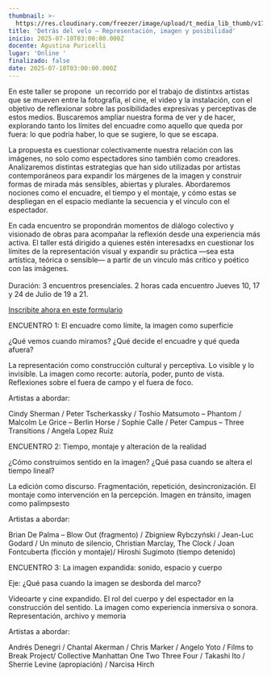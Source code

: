 ```yaml
---
thumbnail: >-
  https://res.cloudinary.com/freezer/image/upload/t_media_lib_thumb/v1750638642/2025/06/FREEZER-1_3_copia_alueiw.jpg
title: 'Detrás del velo – Representación, imagen y posibilidad'
inicio: 2025-07-10T03:00:00.000Z
docente: Agustina Puricelli
lugar: 'Online '
finalizado: false
date: 2025-07-10T03:00:00.000Z
---
```


En este taller se propone  un recorrido por el trabajo de distintxs artistas que se mueven entre la fotografía, el cine, el video y la instalación, con el objetivo de reflexionar sobre las posibilidades expresivas y perceptivas de estos medios. Buscaremos ampliar nuestra forma de ver y de hacer, explorando tanto los límites del encuadre como aquello que queda por fuera: lo que podría haber, lo que se sugiere, lo que se escapa.

La propuesta es cuestionar colectivamente nuestra relación con las imágenes, no solo como espectadores sino también como creadores. Analizaremos distintas estrategias que han sido utilizadas por artistas contemporáneos para expandir los márgenes de la imagen y construir formas de mirada más sensibles, abiertas y plurales. Abordaremos nociones como el encuadre, el tiempo y el montaje, y cómo estas se despliegan en el espacio mediante la secuencia y el vínculo con el espectador. 

En cada encuentro se propondrán momentos de diálogo colectivo y visionado de obras para acompañar la reflexión desde una experiencia más activa. El taller está dirigido a quienes estén interesadxs en cuestionar los límites de la representación visual y expandir su práctica —sea esta artística, teórica o sensible— a partir de un vínculo más crítico y poético con las imágenes.\
\
Duración: 3 encuentros presenciales. 2 horas cada encuentro
Jueves 10, 17 y 24 de Julio de 19 a 21.

[Inscribite ahora en este formulario ](https://forms.gle/vpe6YyLTekc2XPnQ6)

ENCUENTRO 1: El encuadre como límite, la imagen como superficie

¿Qué vemos cuando miramos? ¿Qué decide el encuadre y qué queda afuera?

La representación como construcción cultural y perceptiva. Lo visible y lo invisible. La imagen como recorte: autoría, poder, punto de vista. Reflexiones sobre el fuera de campo y el fuera de foco.

Artistas a abordar:

Cindy Sherman / Peter Tscherkassky / Toshio Matsumoto – Phantom / Malcolm Le Grice – Berlin Horse / Sophie Calle / Peter Campus – Three Transitions / Angela Lopez Ruiz 

ENCUENTRO 2: Tiempo, montaje y alteración de la realidad

¿Cómo construimos sentido en la imagen? ¿Qué pasa cuando se altera el tiempo lineal?

La edición como discurso. Fragmentación, repetición, desincronización. El montaje como intervención en la percepción. Imagen en tránsito, imagen como palimpsesto

Artistas a abordar:

Brian De Palma – Blow Out (fragmento) / Zbigniew Rybczyński / Jean-Luc Godard / Un minuto de silencio, Christian Marclay, The Clock / Joan Fontcuberta (ficción y montaje)/ Hiroshi Sugimoto (tiempo detenido)

ENCUENTRO 3: La imagen expandida: sonido, espacio y cuerpo

Eje: ¿Qué pasa cuando la imagen se desborda del marco?

Videoarte y cine expandido. El rol del cuerpo y del espectador en la construcción del sentido. La imagen como experiencia inmersiva o sonora. Representación, archivo y memoria

Artistas a abordar:

Andrés Denegri / Chantal Akerman / Chris Marker / Angelo Yoto / Films to Break Project/ Collective Manhattan One Two Three Four / Takashi Ito / Sherrie Levine (apropiación) / Narcisa Hirch
